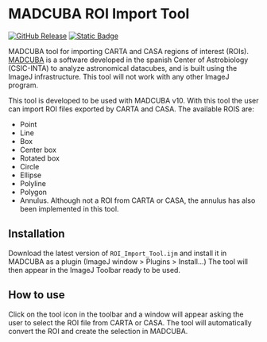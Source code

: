 # MADCUBA ROI Import Tool

[![GitHub Release](https://img.shields.io/github/v/release/dhaasler/madcuba-roi-import-tool)](https://github.com/dhaasler/madcuba-roi-import-tool/releases/tag/v1.0.1)
[![Static Badge](https://img.shields.io/badge/changelog-brightgreen)](CHANGELOG.md)

MADCUBA tool for importing CARTA and CASA regions of interest (ROIs). [MADCUBA](https://cab.inta-csic.es/madcuba/) is a software developed in the spanish Center of Astrobiology (CSIC-INTA) to analyze astronomical datacubes, and is built using the ImageJ infrastructure. This tool will not work with any other ImageJ program.

This tool is developed to be used with MADCUBA v10. With this tool the user can import ROI files exported by CARTA and CASA. The available ROIS are:

- Point
- Line
- Box
- Center box
- Rotated box
- Circle
- Ellipse
- Polyline
- Polygon
- Annulus. Although not a ROI from CARTA or CASA, the annulus has also been implemented in this tool.

## Installation

Download the latest version of `ROI_Import_Tool.ijm` and install it in MADCUBA as a plugin (ImageJ window > Plugins > Install...)
The tool will then appear in the ImageJ Toolbar ready to be used.

## How to use

Click on the tool icon in the toolbar and a window will appear asking the user to select the ROI file from CARTA or CASA. The tool will automatically convert the ROI and create the selection in MADCUBA.
